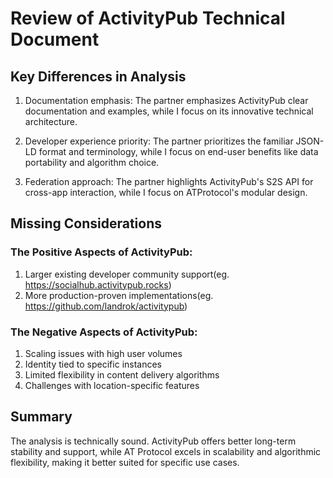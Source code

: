 # Review of ActivityPub Technical Document

## Key Differences in Analysis

1. Documentation emphasis: The partner emphasizes ActivityPub clear documentation and examples, while I focus on its innovative technical architecture.

2. Developer experience priority: The partner prioritizes the familiar JSON-LD format and terminology, while I focus on end-user benefits like data portability and algorithm choice.

3. Federation approach: The partner highlights ActivityPub's S2S API for cross-app interaction, while I focus on ATProtocol's modular design.

## Missing Considerations

### The Positive Aspects of ActivityPub:

1. Larger existing developer community support(eg. https://socialhub.activitypub.rocks)
2. More production-proven implementations(eg. https://github.com/landrok/activitypub)

### The Negative Aspects of ActivityPub:

1. Scaling issues with high user volumes
2. Identity tied to specific instances
3. Limited flexibility in content delivery algorithms
4. Challenges with location-specific features

## Summary

The analysis is technically sound. ActivityPub offers better long-term stability and support, while AT Protocol excels in scalability and algorithmic flexibility, making it better suited for specific use cases.
